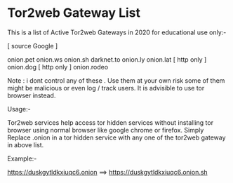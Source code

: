 # Tor2web Gateway List

This is a list of Active Tor2web Gateways in 2020 for educational use only:-

[ source Google ]

onion.pet
onion.ws
onion.sh
darknet.to
onion.ly
onion.lat [ http only ]
onion.dog [ http only ]
onion.rodeo

Note : i dont control any of these . Use them at your own risk some of them might be malicious
or even log / track users. It is advisible to use tor browser instead.

Usage:-

Tor2web services help access tor hidden services without installing tor browser using normal
browser like google chrome or firefox. Simply Replace .onion in a tor hidden service with
any one of the tor2web gateway in above list.

Example:-

https://duskgytldkxiuqc6.onion  ==> https://duskgytldkxiuqc6.onion.sh
